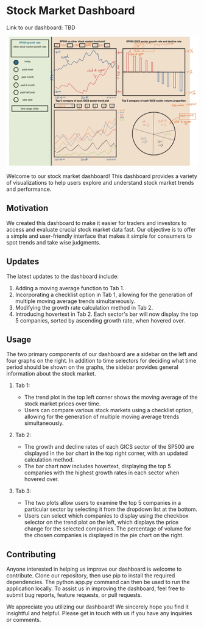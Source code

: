 # Stock Market Dashboard

Link to our dashboard: TBD

![sketch](sketch.jpeg)


Welcome to our stock market dashboard! This dashboard provides a variety of visualizations to help users explore and understand stock market trends and performance.

## Motivation

We created this dashboard to make it easier for traders and investors to access and evaluate crucial stock market data fast. Our objective is to offer a simple and user-friendly interface that makes it simple for consumers to spot trends and take wise judgments.

## Updates

The latest updates to the dashboard include:

1. Adding a moving average function to Tab 1.
2. Incorporating a checklist option in Tab 1, allowing for the generation of multiple moving average trends simultaneously.
3. Modifying the growth rate calculation method in Tab 2.
4. Introducing hovertext in Tab 2. Each sector's bar will now display the top 5 companies, sorted by ascending growth rate, when hovered over.


## Usage

The two primary components of our dashboard are a sidebar on the left and four graphs on the right. In addition to time selectors for deciding what time period should be shown on the graphs, the sidebar provides general information about the stock market.

1. Tab 1:
    - The trend plot in the top left corner shows the moving average of the stock market prices over time.
    - Users can compare various stock markets using a checklist option, allowing for the generation of multiple moving average trends simultaneously.

2. Tab 2:
    - The growth and decline rates of each GICS sector of the SP500 are displayed in the bar chart in the top right corner, with an updated calculation method.
    - The bar chart now includes hovertext, displaying the top 5 companies with the highest growth rates in each sector when hovered over.

3. Tab 3:
    - The two plots allow users to examine the top 5 companies in a particular sector by selecting it from the dropdown list at the bottom. 
    - Users can select which companies to display using the checkbox selector on the trend plot on the left, which displays the price change for the selected companies. The percentage of volume for the chosen companies is displayed in the pie chart on the right.


## Contributing

Anyone interested in helping us improve our dashboard is welcome to contribute. Clone our repository, then use pip to install the required dependencies. The python app.py command can then be used to run the application locally. To assist us in improving the dashboard, feel free to submit bug reports, feature requests, or pull requests.

We appreciate you utilizing our dashboard! We sincerely hope you find it insightful and helpful. Please get in touch with us if you have any inquiries or comments.
